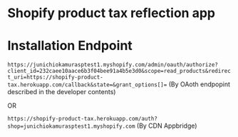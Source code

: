 # Shopify product tax reflection app

# Installation Endpoint
`https://junichiokamurasptest1.myshopify.com/admin/oauth/authorize?client_id=232caee10aace6b3f04bee91a4b5e3d0&scope=read_products&redirect_uri=https://shopify-product-tax.herokuapp.com/callback&state=&grant_options[]=` (By OAoth endpopint described in the developer contents)

OR

`https://shopify-product-tax.herokuapp.com/auth?shop=junichiokamurasptest1.myshopify.com` (By CDN Appbridge)
